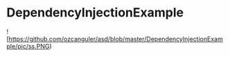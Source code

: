 # DependencyInjectionExample

![https://github.com/ozcanguler/asd/blob/master/DependencyInjectionExample/pic/ss.PNG)

